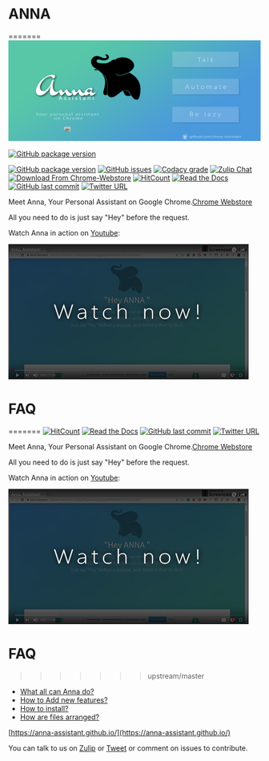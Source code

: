 
# ANNA
=======
![alt-image](https://github.com/Anna-Assistant/Anna/blob/master/img/Tile%20Image(1400x560).png)


[![GitHub package version](https://img.shields.io/github/package-json/v/badges/shields.svg)](https://github.com/Anna-Assistant/Anna/)


[![GitHub package version](https://img.shields.io/github/package-json/v/badges/shields.svg)](https://github.com/Anna-Assistant/Anna/)
[![GitHub issues](https://img.shields.io/github/issues/Anna-Assistant/Anna.svg)](https://github.com/Anna-Assistant/Anna/issues)
[![Codacy grade](https://img.shields.io/codacy/grade/e27821fb6289410b8f58338c7e0bc686.svg)](https://github.com/Anna-Assistant/Anna)
[![Zulip Chat](https://img.shields.io/badge/zulip-join_chat-brightgreen.svg)](https://anna.zulipchat.com/)
[![Download From Chrome-Webstore](https://img.shields.io/badge/download-chrome--westore-brightgreen.svg)](https://chrome.google.com/webstore/detail/anna-assistant/kmkkgdkinnjokklbfloikdbdohbiklog)
[![HitCount](http://hits.dwyl.io/gauthamzz/Anna-Assistant/Anna.svg)](http://hits.dwyl.io/gauthamzz/Anna-Assistant/Anna)
[![Read the Docs](https://img.shields.io/readthedocs/pip.svg)](https://github.com/Anna-Assistant/Anna/tree/master/docs)
[![GitHub last commit](https://img.shields.io/github/last-commit/google/skia.svg)](https://github.com/Anna-Assistant/Anna/commits/master)
[![Twitter URL](https://img.shields.io/twitter/url/http/shields.io.svg?style=social)](https://twitter.com/anna_assistant)

Meet Anna, Your Personal Assistant on Google Chrome.[Chrome Webstore](https://chrome.google.com/webstore/detail/anna-assistant/kmkkgdkinnjokklbfloikdbdohbiklog)


All you need to do is just say "Hey" before the request.


Watch Anna in action on [Youtube](https://www.youtube.com/watch?v=17bVrAZMgEY):

[![Watch on Youtube](https://github.com/Anna-Assistant/Anna/blob/master/img/Youtube.png)](https://www.youtube.com/watch?v=17bVrAZMgEY)


# FAQ

=======
[![HitCount](http://hits.dwyl.io/gauthamzz/Anna-Assistant/Anna.svg)](http://hits.dwyl.io/gauthamzz/Anna-Assistant/Anna)
[![Read the Docs](https://img.shields.io/readthedocs/pip.svg)](https://github.com/Anna-Assistant/Anna/tree/master/docs)
[![GitHub last commit](https://img.shields.io/github/last-commit/google/skia.svg)](https://github.com/Anna-Assistant/Anna/commits/master)
[![Twitter URL](https://img.shields.io/twitter/url/http/shields.io.svg?style=social)](https://twitter.com/anna_assistant)

Meet Anna, Your Personal Assistant on Google Chrome.[Chrome Webstore](https://chrome.google.com/webstore/detail/anna-assistant/kmkkgdkinnjokklbfloikdbdohbiklog)


All you need to do is just say "Hey" before the request.


Watch Anna in action on [Youtube](https://www.youtube.com/watch?v=17bVrAZMgEY):

[![Watch on Youtube](https://github.com/Anna-Assistant/Anna/blob/master/img/Youtube.png)](https://www.youtube.com/watch?v=17bVrAZMgEY)


# FAQ

>>>>>>> upstream/master
- [What all can Anna do?](https://github.com/Anna-Assistant/Anna/blob/master/docs/HowItWorks.md)
- [How to Add new features?](https://github.com/Anna-Assistant/Anna/blob/master/docs/AdditionOfNewFeatures.md)
- [How to install?](https://github.com/Anna-Assistant/Anna/blob/master/docs/ArrangementOfFiles.md)
- [How are files arranged?](https://github.com/Anna-Assistant/Anna/blob/master/docs/ArrangementOfFiles.md)



[https://anna-assistant.github.io/](https://anna-assistant.github.io/)

You can talk to us on  [Zulip](https://anna.zulipchat.com/) or [Tweet](https://twitter.com/anna_assistant) or comment on issues to contribute.



